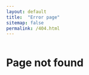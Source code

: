 ```yaml
---
layout: default
title:  "Error page"
sitemap: false
permalink: /404.html
---
```


<div class="row ctas">
  <div class="large-12 columns">
    <h1>Page not found</h1>
  </div>
</div>



